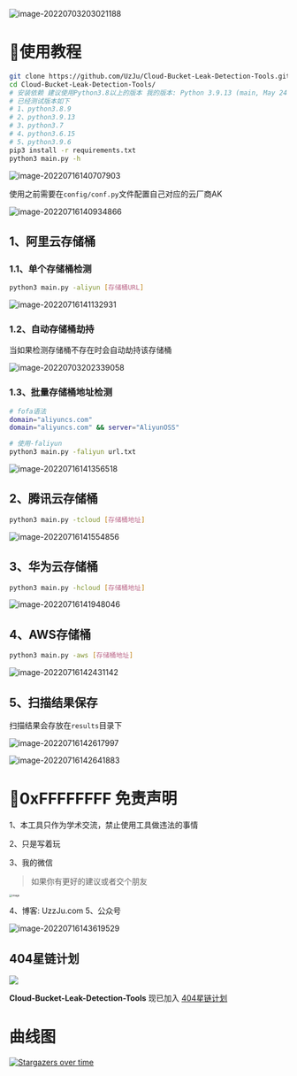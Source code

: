 ![image-20220703203021188](images/image-20220703203021188.png)

# :rooster:使用教程

```bash
git clone https://github.com/UzJu/Cloud-Bucket-Leak-Detection-Tools.git
cd Cloud-Bucket-Leak-Detection-Tools/
# 安装依赖 建议使用Python3.8以上的版本 我的版本: Python 3.9.13 (main, May 24 2022, 21:28:31)
# 已经测试版本如下
# 1、python3.8.9
# 2、python3.9.13
# 3、python3.7
# 4、python3.6.15
# 5、python3.9.6
pip3 install -r requirements.txt
python3 main.py -h
```

![image-20220716140707903](images/image-20220716140707903.png)

使用之前需要在`config/conf.py`文件配置自己对应的云厂商AK

![image-20220716140934866](images/image-20220716140934866.png)

## 1、阿里云存储桶

### 1.1、单个存储桶检测

```bash
python3 main.py -aliyun [存储桶URL]
```

![image-20220716141132931](images/image-20220716141132931.png)

### 1.2、自动存储桶劫持

当如果检测存储桶不存在时会自动劫持该存储桶

![image-20220703202339058](images/image-20220703202339058.png)

### 1.3、批量存储桶地址检测

```bash
# fofa语法
domain="aliyuncs.com"
domain="aliyuncs.com" && server="AliyunOSS"
```

```bash
# 使用-faliyun
python3 main.py -faliyun url.txt
```

![image-20220716141356518](images/image-20220716141356518.png)

## 2、腾讯云存储桶

```bash
python3 main.py -tcloud [存储桶地址]
```

![image-20220716141554856](images/image-20220716141554856.png)

## 3、华为云存储桶

```bash
python3 main.py -hcloud [存储桶地址]
```

![image-20220716141948046](images/image-20220716141948046.png)

## 4、AWS存储桶

```bash
python3 main.py -aws [存储桶地址]
```

![image-20220716142431142](images/image-20220716142431142.png)

## 5、扫描结果保存

扫描结果会存放在`results`目录下

![image-20220716142617997](images/image-20220716142617997.png)

![image-20220716142641883](images/image-20220716142641883.png)

# :cop:0xFFFFFFFF 免责声明

1、本工具只作为学术交流，禁止使用工具做违法的事情

2、只是写着玩

3、我的微信

> 如果你有更好的建议或者交个朋友

<img src="images/157070417-dbb7886f-1bb8-412f-a30b-0f85bc8ffa10.png" alt="image" style="zoom:33%;" />

4、博客: UzzJu.com
5、公众号

![image-20220716143619529](images/image-20220716143619529.png)

## 404星链计划
![](https://github.com/knownsec/404StarLink-Project/raw/master/logo.png)

**Cloud-Bucket-Leak-Detection-Tools** 现已加入 [404星链计划](https://github.com/knownsec/404StarLink)

# 曲线图

[![Stargazers over time](images/Cloud-Bucket-Leak-Detection-Tools.svg)](https://starchart.cc/UzJu/Cloud-Bucket-Leak-Detection-Tools)
